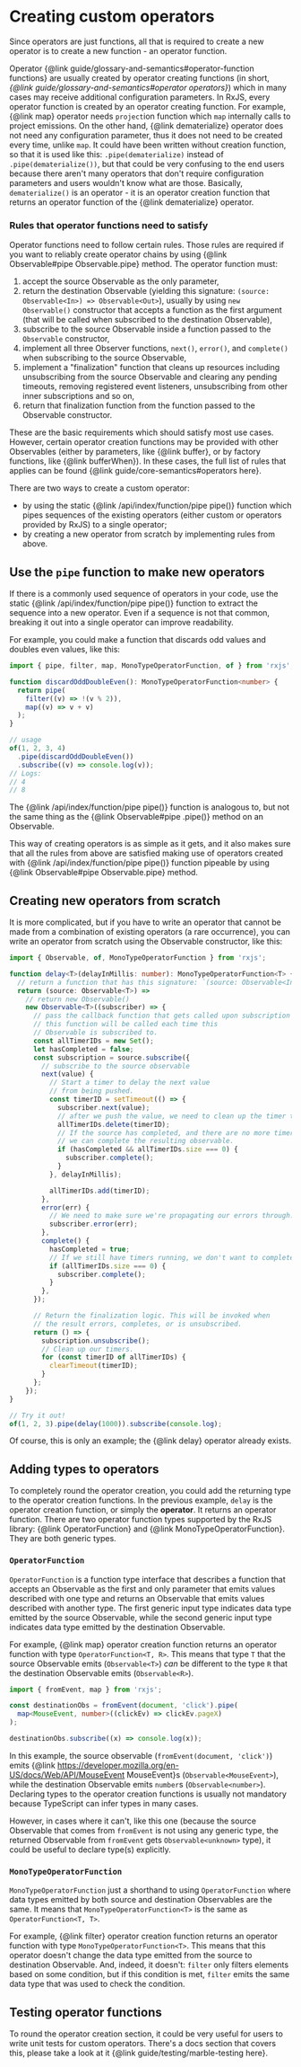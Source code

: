# Creating custom operators

<div class="alert is-helpful">
  <span>
   Since operators are just functions, all that is required to create a new operator is to create a new function - an operator function.
  </span>
</div>

Operator {@link guide/glossary-and-semantics#operator-function functions} are usually created by operator creating
functions (in short, _{@link guide/glossary-and-semantics#operator operators}_) which in many cases may receive
additional configuration parameters. In RxJS, every operator function is created by an operator creating function. For
example, {@link map} operator needs `project`ion function which `map` internally calls to project emissions. On the
other hand, {@link dematerialize} operator does not need any configuration parameter, thus it does not need to be
created every time, unlike `map`. It could have been written without creation function, so that it is used like this:
`.pipe(dematerialize)` instead of `.pipe(dematerialize())`, but that could be very confusing to the end users because
there aren't many operators that don't require configuration parameters and users wouldn't know what are those.
Basically, `dematerialize()` is an operator - it is an operator creation function that returns an operator function
of the {@link dematerialize} operator.

### Rules that operator functions need to satisfy

Operator functions need to follow certain rules. Those rules are required if you want to reliably create operator chains
by using {@link Observable#pipe Observable.pipe} method. The operator function must:

1. accept the source Observable as the only parameter,
2. return the destination Observable (yielding this signature: `(source: Observable<In>) => Observable<Out>`), usually
   by using `new Observable()` constructor that accepts a function as the first argument (that will be called when
   subscribed to the destination Observable),
3. subscribe to the source Observable inside a function passed to the `Observable` constructor,
4. implement all three Observer functions, `next()`, `error()`, and `complete()` when subscribing to the source
   Observable,
5. implement a "finalization" function that cleans up resources including unsubscribing from the source Observable and
   clearing any pending timeouts, removing registered event listeners, unsubscribing from other inner subscriptions and
   so on,
6. return that finalization function from the function passed to the Observable constructor.

These are the basic requirements which should satisfy most use cases. However, certain operator creation functions may
be provided with other Observables (either by parameters, like {@link buffer}, or by factory functions, like {@link
bufferWhen}). In these cases, the full list of rules that applies can be found {@link guide/core-semantics#operators
here}.

There are two ways to create a custom operator:

- by using the static {@link /api/index/function/pipe pipe()} function which pipes sequences of the existing operators
  (either custom or operators provided by RxJS) to a single operator;
- by creating a new operator from scratch by implementing rules from above.

## Use the `pipe` function to make new operators

If there is a commonly used sequence of operators in your code, use the static {@link /api/index/function/pipe pipe()}
function to extract the sequence into a new operator. Even if a sequence is not that common, breaking it out into a
single operator can improve readability.

For example, you could make a function that discards odd values and doubles even values, like this:

```ts
import { pipe, filter, map, MonoTypeOperatorFunction, of } from 'rxjs';

function discardOddDoubleEven(): MonoTypeOperatorFunction<number> {
  return pipe(
    filter((v) => !(v % 2)),
    map((v) => v + v)
  );
}

// usage
of(1, 2, 3, 4)
  .pipe(discardOddDoubleEven())
  .subscribe((v) => console.log(v));
// Logs:
// 4
// 8
```

The {@link /api/index/function/pipe pipe()} function is analogous to, but not the same thing as the {@link
Observable#pipe .pipe()} method on an Observable.

This way of creating operators is as simple as it gets, and it also makes sure that all the rules from above are
satisfied making use of operators created with {@link /api/index/function/pipe pipe()} function pipeable by using
{@link Observable#pipe Observable.pipe} method.

## Creating new operators from scratch

It is more complicated, but if you have to write an operator that cannot be made from a combination of existing
operators (a rare occurrence), you can write an operator from scratch using the Observable constructor, like this:

```ts
import { Observable, of, MonoTypeOperatorFunction } from 'rxjs';

function delay<T>(delayInMillis: number): MonoTypeOperatorFunction<T> {
  // return a function that has this signature: `(source: Observable<In>) => Observable<Out>`
  return (source: Observable<T>) =>
    // return new Observable()
    new Observable<T>((subscriber) => {
      // pass the callback function that gets called upon subscription
      // this function will be called each time this
      // Observable is subscribed to.
      const allTimerIDs = new Set();
      let hasCompleted = false;
      const subscription = source.subscribe({
        // subscribe to the source observable
        next(value) {
          // Start a timer to delay the next value
          // from being pushed.
          const timerID = setTimeout(() => {
            subscriber.next(value);
            // after we push the value, we need to clean up the timer timerID
            allTimerIDs.delete(timerID);
            // If the source has completed, and there are no more timers running,
            // we can complete the resulting observable.
            if (hasCompleted && allTimerIDs.size === 0) {
              subscriber.complete();
            }
          }, delayInMillis);

          allTimerIDs.add(timerID);
        },
        error(err) {
          // We need to make sure we're propagating our errors through.
          subscriber.error(err);
        },
        complete() {
          hasCompleted = true;
          // If we still have timers running, we don't want to complete yet.
          if (allTimerIDs.size === 0) {
            subscriber.complete();
          }
        },
      });

      // Return the finalization logic. This will be invoked when
      // the result errors, completes, or is unsubscribed.
      return () => {
        subscription.unsubscribe();
        // Clean up our timers.
        for (const timerID of allTimerIDs) {
          clearTimeout(timerID);
        }
      };
    });
}

// Try it out!
of(1, 2, 3).pipe(delay(1000)).subscribe(console.log);
```

Of course, this is only an example; the {@link delay} operator already exists.

## Adding types to operators

To completely round the operator creation, you could add the returning type to the operator creation functions. In the
previous example, `delay` is the operator creation function, or simply the **operator**. It returns an operator
function. There are two operator function types supported by the RxJS library: {@link OperatorFunction} and {@link
MonoTypeOperatorFunction}. They are both generic types.

### `OperatorFunction`

`OperatorFunction` is a function type interface that describes a function that accepts an Observable as the first and
only parameter that emits values described with one type and returns an Observable that emits values described with
another type. The first generic input type indicates data type emitted by the source Observable, while the second
generic input type indicates data type emitted by the destination Observable.

For example, {@link map} operator creation function returns an operator function with type `OperatorFunction<T, R>`.
This means that type `T` that the source Observable emits (`Observable<T>`) _can_ be different to the type `R` that the
destination Observable emits (`Observable<R>`).

<!-- prettier-ignore -->
```ts
import { fromEvent, map } from 'rxjs';

const destinationObs = fromEvent(document, 'click').pipe(
  map<MouseEvent, number>((clickEv) => clickEv.pageX)
);

destinationObs.subscribe((x) => console.log(x));
```

In this example, the source observable (`fromEvent(document, 'click')`) emits {@link
https://developer.mozilla.org/en-US/docs/Web/API/MouseEvent MouseEvent}s (`Observable<MouseEvent>`), while the
destination Observable emits `number`s (`Observable<number>`). Declaring types to the operator creation functions
is usually not mandatory because TypeScript can infer types in many cases.

However, in cases where it can't, like this one (because the source Observable that comes from `fromEvent` is not using
any generic type, the returned Observable from `fromEvent` gets `Observable<unknown>` type), it could be useful to
declare type(s) explicitly.

### `MonoTypeOperatorFunction`

`MonoTypeOperatorFunction` just a shorthand to using `OperatorFunction` where data types emitted by both source and
destination Observables are the same. It means that `MonoTypeOperatorFunction<T>` is the same as
`OperatorFunction<T, T>`.

For example, {@link filter} operator creation function returns an operator function with type
`MonoTypeOperatorFunction<T>`. This means that this operator doesn't change the data type emitted from the source to
destination Observable. And, indeed, it doesn't: `filter` only filters elements based on some condition, but if this
condition is met, `filter` emits the same data type that was used to check the condition.

## Testing operator functions

To round the operator creation section, it could be very useful for users to write unit tests for custom operators.
There's a docs section that covers this, please take a look at it {@link guide/testing/marble-testing here}.
